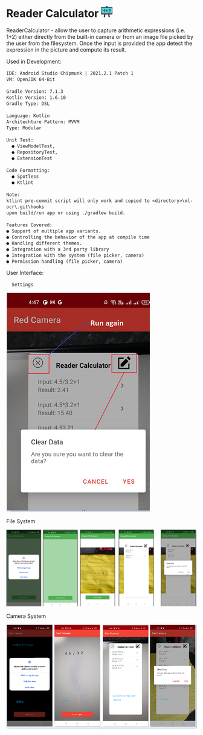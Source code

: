 # Reader Calculator   ![alt text](https://github.com/johnjake/ml-ocr/blob/master/calc.png)

ReaderCalculator - allow the user to capture arithmetic expressions (i.e. 1+2) either directly from the built-in camera or from an image file picked by the user from the filesystem. Once the input is provided the app detect the expression in the picture and compute its result.

Used in Development: 

    IDE: Android Studio Chipmunk | 2021.2.1 Patch 1
    VM: OpenJDK 64-Bit

    Gradle Version: 7.1.3
    Kotlin Version: 1.6.10
    Gradle Type: DSL

    Language: Kotlin
    Architechture Pattern: MVVM
    Type: Modular
    
    Unit Test: 
      ● ViewModelTest, 
      ● RepositoryTest, 
      ● ExtensionTest
    
    Code Formatting: 
      ● Spotless 
      ● Ktlint
    
    Note: 
    ktlint pre-commit script will only work and copied to <directory>\ml-ocr\.git\hooks
    upon build/run app or using ./gradlew build.
    
    Features Covered:
    ● Support of multiple app variants.
    ● Controlling the behavior of the app at compile time
    ● Handling different themes.
    ● Integration with a 3rd party library
    ● Integration with the system (file picker, camera)
    ● Permission handling (file picker, camera)

   
   User Interface:
   
      Settings
   
  ![alt text](https://github.com/johnjake/ml-ocr/blob/master/settings.png)
   
   File System
   
  ![alt text](https://github.com/johnjake/ml-ocr/blob/master/file_system.png)
  
  Camera System
  
  ![alt text](https://github.com/johnjake/ml-ocr/blob/master/camera_system.png)
  



